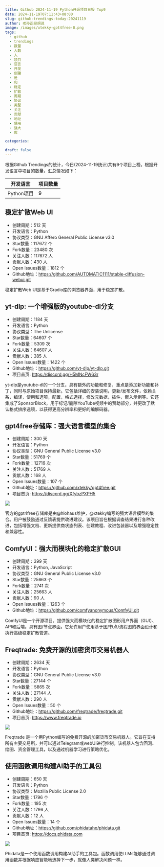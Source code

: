 ```yaml
---
title: Github 2024-11-19 Python开源项目日报 Top9
date: 2024-11-19T07:11:43+08:00
slug: github-trendings-today-20241119
author: 老孙正经胡说
image: /images/xtekky-gpt4free-0.png
tags:
  - github
  - trendings
  - 数量
  - 人数
  - 人
  - 项目
  - 语言
  - 开发
  - 创建
  - 是
  - 和
  - 稳定
  - 扩散
  - 周期
  - 协议
  - 类型
  - 关注
  - 贡献
  - 地址
  - 使用
  - 强大
  - 库

categories:

draft: false
---
```



根据Github Trendings的统计，今日(2024-11-19统计)共有9个项目上榜。根据开发语言中项目的数量，汇总情况如下：

| 开发语言 | 项目数量 |
|  ----  | ----  |
| Python项目 | 9 |

## 稳定扩散Web UI

* 创建周期：512 天
* 开发语言：Python
* 协议类型：GNU Affero General Public License v3.0
* Star数量：117672 个
* Fork数量：23480 次
* 关注人数：117672 人
* 贡献人数：430 人
* Open Issues数量：1812 个
* Github地址：https://github.com/AUTOMATIC1111/stable-diffusion-webui.git


稳定扩散Web UI是基于Gradio库的浏览器界面，用于稳定扩散。

## yt-dlp: 一个增强版的youtube-dl分支

* 创建周期：1184 天
* 开发语言：Python
* 协议类型：The Unlicense
* Star数量：64607 个
* Fork数量：5309 次
* 关注人数：64607 人
* 贡献人数：385 人
* Open Issues数量：1422 个
* Github地址：https://github.com/yt-dlp/yt-dlp.git
* 项目首页: https://discord.gg/H5MNcFW63r


yt-dlp是youtube-dl的一个分支，具有额外的功能和修复，重点是添加新功能和补丁，同时与原始项目保持最新。它包括详细的安装说明，更新/发布文件，依赖关系，编译，使用和选项，配置，格式选择，修改元数据，插件，嵌入示例等。它还集成了SponsorBlock，用于标记/删除YouTube视频中的赞助部分，并更改了默认格式排序选项，以获得更高分辨率和更好的编解码器。

## gpt4free存储库：强大语言模型的集合

* 创建周期：300 天
* 开发语言：Python
* 协议类型：GNU General Public License v3.0
* Star数量：51769 个
* Fork数量：12716 次
* 关注人数：51769 人
* 贡献人数：168 人
* Open Issues数量：107 个
* Github地址：https://github.com/xtekky/gpt4free.git
* 项目首页: https://discord.gg/XfybzPXPH5


![](/images/xtekky-gpt4free-0.png)

官方的gpt4free存储库是由@hlohaus维护，@xtekky编写的强大语言模型的集合。用户被鼓励通过反馈表提供改进建议。该项目旨在根据调查结果进行各种改进，包括增强文档、更新提供商状态列表、创建教程、改进包装器以及增强稳定性和兼容性。

## ComfyUI：强大而模块化的稳定扩散GUI

* 创建周期：399 天
* 开发语言：Python, JavaScript
* 协议类型：GNU General Public License v3.0
* Star数量：25663 个
* Fork数量：2741 次
* 关注人数：25663 人
* 贡献人数：90 人
* Open Issues数量：1263 个
* Github地址：https://github.com/comfyanonymous/ComfyUI.git


ComfyUI是一个开源项目，提供强大而模块化的稳定扩散图形用户界面（GUI）、API和后端，具有图/节点界面。它允许用户使用基于图/节点/流程图的界面设计和执行高级稳定扩散管道。

## Freqtrade: 免费开源的加密货币交易机器人

* 创建周期：2634 天
* 开发语言：Python
* 协议类型：GNU General Public License v3.0
* Star数量：27144 个
* Fork数量：5865 次
* 关注人数：27144 人
* 贡献人数：290 人
* Open Issues数量：50 个
* Github地址：https://github.com/freqtrade/freqtrade.git
* 项目首页: https://www.freqtrade.io


![](/images/freqtrade-freqtrade-0.png)

Freqtrade 是一个用Python编写的免费开源的加密货币交易机器人。它旨在支持所有主要交易所，并可以通过Telegram或webUI进行控制。该机器人包含回测、绘图、资金管理工具，以及通过机器学习进行策略优化。

## 使用函数调用构建AI助手的工具包

* 创建周期：650 天
* 开发语言：Python
* 协议类型：Mozilla Public License 2.0
* Star数量：1796 个
* Fork数量：195 次
* 关注人数：1796 人
* 贡献人数：12 人
* Open Issues数量：14 个
* Github地址：https://github.com/phidatahq/phidata.git
* 项目首页: https://docs.phidata.com


![](/images/phidatahq-phidata-0.png)

Phidata是一个使用函数调用构建AI助手的工具包。函数调用使LLMs能够通过调用函数并根据响应智能地选择下一步，就像人类解决问题一样。

